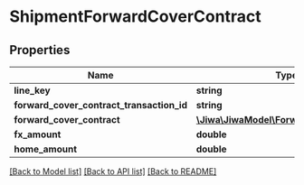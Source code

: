 # ShipmentForwardCoverContract

## Properties
Name | Type | Description | Notes
------------ | ------------- | ------------- | -------------
**line_key** | **string** |  | [optional] 
**forward_cover_contract_transaction_id** | **string** |  | [optional] 
**forward_cover_contract** | [**\Jiwa\JiwaModel\ForwardCoverContract**](ForwardCoverContract.md) |  | [optional] 
**fx_amount** | **double** |  | [optional] 
**home_amount** | **double** |  | [optional] 

[[Back to Model list]](../README.md#documentation-for-models) [[Back to API list]](../README.md#documentation-for-api-endpoints) [[Back to README]](../README.md)


